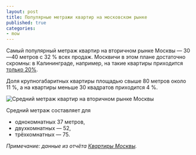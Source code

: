```yaml
---
layout: post
title: Популярные метражи квартир на московском рынке
published: true
categories:
- mow
---
```


Самый популярный метраж квартир на вторичном рынке Москвы — 30—40 метров c 32 % всех продаж. Москвичи в этом плане достаточно скромны: в Калининграде, например, на такие квартиры приходится [только 20%](http://flatstat.ru/kgd/2012/11/04/metrazh-kaliningradskikh-kvartir.html).

Доля крупногабаритных квартиры площадью свыше 80 метров около 11 %, а на квартиры меньше 30 квадратов приходится 4 %.

![Средний метраж квартир на вторичном рынке Москвы](http://trade.site44.com/assets/img/figures/mow_sqm_group_share_dyn.png "Средний метраж квартир на вторичном рынке Москвы")

Средний метраж составляет для

- однокомнатных 37 метров,
- двухкомнатных — 52,
- трёхкомнатных — 75.

*Примечание: данные из отчёта [Квартиры Москвы](./shop.html#!/~/product/id=).*